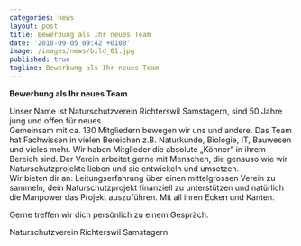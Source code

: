 ```yaml
---
categories: news
layout: post
title: Bewerbung als Ihr neues Team
date: '2018-09-05 09:42 +0100'
image: /images/news/bild_01.jpg
published: true
tagline: Bewerbung als Ihr neues Team
---
```


**Bewerbung als Ihr neues Team**   

Unser Name ist Naturschutzverein Richterswil Samstagern, sind 50 Jahre jung und offen für neues.  
Gemeinsam mit ca. 130 Mitgliedern bewegen wir uns und andere. Das Team hat Fachwissen in vielen Bereichen z.B. Naturkunde, Biologie, IT, Bauwesen und vieles mehr. Wir haben Mitglieder die absolute „Könner" in ihrem Bereich sind.
Der Verein arbeitet gerne mit Menschen, die genauso wie wir Naturschutzprojekte lieben und sie entwickeln und umsetzen.  
Wir bieten dir an: Leitungserfahrung über einen mittelgrossen Verein zu sammeln, dein Naturschutzprojekt finanziell zu unterstützen und natürlich die Manpower das Projekt auszuführen. Mit all ihren Ecken und Kanten.  


Gerne treffen wir dich persönlich zu einem Gespräch.


Naturschutzverein Richterswil Samstagern

 
